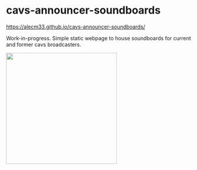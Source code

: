# cavs-announcer-soundboards

https://alecm33.github.io/cavs-announcer-soundboards/

Work-in-progress. Simple static webpage to house soundboards for current and former cavs broadcasters.

<img src="https://i.gyazo.com/275920e7672366803f6e163b4a28adbf.gif" width="300"/>
